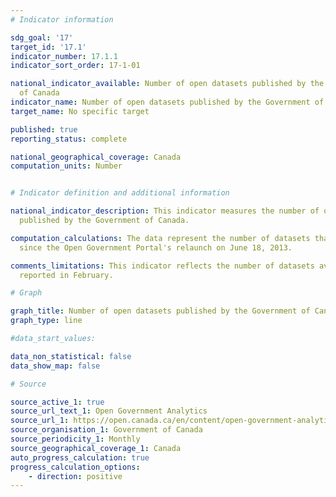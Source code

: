 ```yaml
---
# Indicator information

sdg_goal: '17'
target_id: '17.1'
indicator_number: 17.1.1
indicator_sort_order: 17-1-01

national_indicator_available: Number of open datasets published by the Government
  of Canada
indicator_name: Number of open datasets published by the Government of Canada
target_name: No specific target

published: true
reporting_status: complete

national_geographical_coverage: Canada
computation_units: Number


# Indicator definition and additional information

national_indicator_description: This indicator measures the number of open datasets
  published by the Government of Canada.

computation_calculations: The data represent the number of datasets that are published
  since the Open Government Portal's relaunch on June 18, 2013.

comments_limitations: This indicator reflects the number of datasets available as
  reported in February.

# Graph

graph_title: Number of open datasets published by the Government of Canada
graph_type: line

#data_start_values:

data_non_statistical: false
data_show_map: false

# Source

source_active_1: true
source_url_text_1: Open Government Analytics
source_url_1: https://open.canada.ca/en/content/open-government-analytics#monthly
source_organisation_1: Government of Canada
source_periodicity_1: Monthly
source_geographical_coverage_1: Canada
auto_progress_calculation: true
progress_calculation_options:
    - direction: positive
---
```

